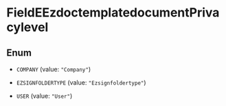 

# FieldEEzdoctemplatedocumentPrivacylevel

## Enum


* `COMPANY` (value: `"Company"`)

* `EZSIGNFOLDERTYPE` (value: `"Ezsignfoldertype"`)

* `USER` (value: `"User"`)




